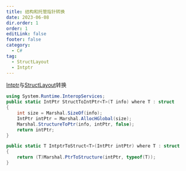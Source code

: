 ```yaml
---
title: 结构和托管指针转换
date: 2023-06-08
dir.order: 1
order: 1
editLink: false
footer: false
category:
  - C#
tag:
  - StructLayout
  - Intptr
---
```


[Intptr](https://learn.microsoft.com/zh-cn/dotnet/api/system.intptr?view=net-7.0)与[StructLayout](https://learn.microsoft.com/zh-cn/dotnet/api/system.runtime.interopservices.structlayoutattribute?view=net-6.0)转换

```cs
using System.Runtime.InteropServices;
public static IntPtr StructToIntPtr<T>(T info) where T : struct
{
    int size = Marshal.SizeOf(info);
    IntPtr intPtr = Marshal.AllocHGlobal(size);
    Marshal.StructureToPtr(info, intPtr, false);
    return intPtr;
}

public static T IntptrToStruct<T>(IntPtr intPtr) where T : struct
{
    return (T)Marshal.PtrToStructure(intPtr, typeof(T));
}
```
